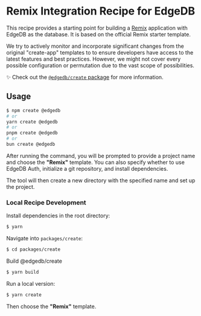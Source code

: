 # Remix Integration Recipe for EdgeDB

This recipe provides a starting point for building a [Remix](https://remix.run/) application with EdgeDB as the database. It is based on the official Remix starter template.

We try to actively monitor and incorporate significant changes from the original "create-app" templates to to ensure developers have access to the latest features and best practices. However, we might not cover every possible configuration or permutation due to the vast scope of possibilities.

✨ Check out the [`@edgedb/create` package](https://github.com/edgedb/edgedb-js/blob/master/packages/create/README.md) for more information.

## Usage

```bash
$ npm create @edgedb
# or
yarn create @edgedb
# or
pnpm create @edgedb
# or
bun create @edgedb
```

After running the command, you will be prompted to provide a project name and choose the **"Remix"** template. You can also specify whether to use EdgeDB Auth, initialize a git repository, and install dependencies.

The tool will then create a new directory with the specified name and set up the project.

### Local Recipe Development

Install dependencies in the root directory:

```bash
$ yarn
```

Navigate into `packages/create`:

```bash
$ cd packages/create
```

Build @edgedb/create

```bash
$ yarn build
```

Run a local version:

```bash
$ yarn create
```

Then choose the **"Remix"** template.
